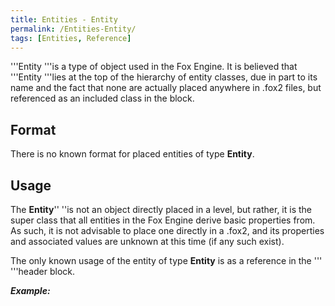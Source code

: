 ```yaml
---
title: Entities - Entity
permalink: /Entities-Entity/
tags: [Entities, Reference]
---
```


'''Entity '''is a type of object used in the Fox Engine. It is believed
that '''Entity '''lies at the top of the hierarchy of entity classes,
due in part to its name and the fact that none are actually placed
anywhere in .fox2 files, but referenced as an included class in the
*<classes>* block.

## Format

There is no known format for placed entities of type **Entity**.

## Usage

The **Entity**'' ''is not an object directly placed in a level, but
rather, it is the super class that all entities in the Fox Engine derive
basic properties from. As such, it is not advisable to place one
directly in a .fox2, and its properties and associated values are
unknown at this time (if any such exist).

The only known usage of the entity of type **Entity** is as a reference
in the '''<classes> '''header block.

***Example:** <classes>* *<class name="Entity" super="" version="2" />
</classes>*